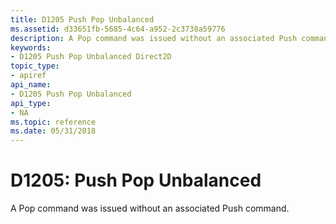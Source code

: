 ```yaml
---
title: D1205 Push Pop Unbalanced
ms.assetid: d33651fb-5685-4c64-a952-2c3738a59776
description: A Pop command was issued without an associated Push command.
keywords:
- D1205 Push Pop Unbalanced Direct2D
topic_type:
- apiref
api_name:
- D1205 Push Pop Unbalanced
api_type:
- NA
ms.topic: reference
ms.date: 05/31/2018
---
```


# D1205: Push Pop Unbalanced

A Pop command was issued without an associated Push command.






 

 

 
